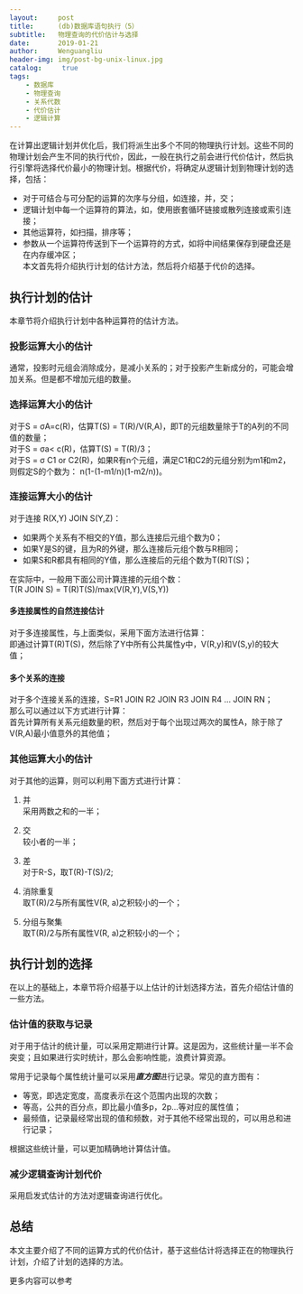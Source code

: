 ```yaml
---
layout:     post
title:      (db)数据库语句执行（5）
subtitle:   物理查询的代价估计与选择
date:       2019-01-21
author:     Wenguangliu
header-img: img/post-bg-unix-linux.jpg
catalog: 	 true
tags:
    - 数据库
    - 物理查询
    - 关系代数
    - 代价估计
    - 逻辑计算
---
```


在计算出逻辑计划并优化后，我们将派生出多个不同的物理执行计划。这些不同的物理计划会产生不同的执行代价，因此，一般在执行之前会进行代价估计，然后执行引擎将选择代价最小的物理计划。根据代价，将确定从逻辑计划到物理计划的选择，包括：   
- 对于可结合与可分配的运算的次序与分组，如连接，并，交；    
- 逻辑计划中每一个运算符的算法，如，使用嵌套循环链接或散列连接或索引连接；   
- 其他运算符，如扫描，排序等；   
- 参数从一个运算符传送到下一个运算符的方式，如将中间结果保存到硬盘还是在内存缓冲区；  
本文首先将介绍执行计划的估计方法，然后将介绍基于代价的选择。

## 执行计划的估计
本章节将介绍执行计划中各种运算符的估计方法。   

### 投影运算大小的估计
通常，投影时元组会消除成分，是减小关系的；对于投影产生新成分的，可能会增加关系。但是都不增加元组的数量。

### 选择运算大小的估计
对于S = σA=c(R)，估算T(S) = T(R)/V(R,A)，即T的元组数量除于T的A列的不同值的数量；   
对于S = σa< c(R)，估算T(S) = T(R)/3；   
对于S = σ C1 or C2(R)，如果R有n个元组，满足C1和C2的元组分别为m1和m2，则假定S的个数为： n(1-(1-m1/n)(1-m2/n))。  

### 连接运算大小的估计
对于连接 R(X,Y) JOIN S(Y,Z)：   
- 如果两个关系有不相交的Y值，那么连接后元组个数为0；   
- 如果Y是S的键，且为R的外键，那么连接后元组个数与R相同；   
- 如果S和R都具有相同的Y值，那么连接后的元组个数为T(R)T(S)；

在实际中，一般用下面公司计算连接的元组个数：   
T(R JOIN S) = T(R)T(S)/max(V(R,Y),V(S,Y))

#### 多连接属性的自然连接估计
对于多连接属性，与上面类似，采用下面方法进行估算：  
即通过计算T(R)T(S)，然后除了Y中所有公共属性y中，V(R,y)和V(S,y)的较大值；

#### 多个关系的连接
对于多个连接关系的连接，S=R1 JOIN R2 JOIN R3 JOIN R4 ... JOIN RN；   
那么可以通过以下方式进行计算：   
首先计算所有关系元组数量的积，然后对于每个出现过两次的属性A，除于除了V(R,A)最小值意外的其他值；     

### 其他运算大小的估计
对于其他的运算，则可以利用下面方式进行计算：   
1) 并   
采用两数之和的一半；   

2) 交    
较小者的一半；

3) 差   
对于R-S，取T(R)-T(S)/2;

4) 消除重复  
取T(R)/2与所有属性V(R, a)之积较小的一个；

5) 分组与聚集   
取T(R)/2与所有属性V(R, a)之积较小的一个；

## 执行计划的选择
在以上的基础上，本章节将介绍基于以上估计的计划选择方法，首先介绍估计值的一些方法。

### 估计值的获取与记录
对于用于估计的统计量，可以采用定期进行计算。这是因为，这些统计量一半不会突变；且如果进行实时统计，那么会影响性能，浪费计算资源。

常用于记录每个属性统计量可以采用***直方图***进行记录。常见的直方图有：
- 等宽，即选定宽度，高度表示在这个范围内出现的次数；
- 等高，公共的百分点，即比最小值多p，2p...等对应的属性值；
- 最频值，记录最经常出现的值和频数，对于其他不经常出现的，可以用总和进行记录；

根据这些统计量，可以更加精确地计算估计值。

### 减少逻辑查询计划代价
采用启发式估计的方法对逻辑查询进行优化。

## 总结
本文主要介绍了不同的运算方式的代价估计，基于这些估计将选择正在的物理执行计划，介绍了计划的选择的方法。  

更多内容可以参考
